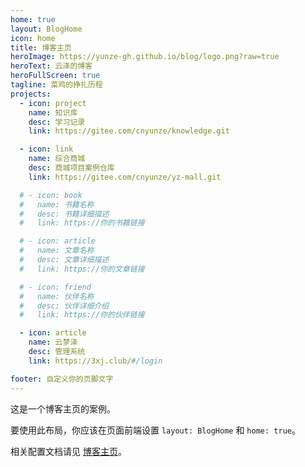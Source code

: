 ```yaml
---
home: true
layout: BlogHome
icon: home
title: 博客主页
heroImage: https://yunze-gh.github.io/blog/logo.png?raw=true
heroText: 云泽的博客
heroFullScreen: true
tagline: 菜鸡的挣扎历程
projects:
  - icon: project
    name: 知识库
    desc: 学习记录
    link: https://gitee.com/cnyunze/knowledge.git

  - icon: link
    name: 综合商城
    desc: 商城项目案例仓库
    link: https://gitee.com/cnyunze/yz-mall.git

  # - icon: book
  #   name: 书籍名称
  #   desc: 书籍详细描述
  #   link: https://你的书籍链接

  # - icon: article
  #   name: 文章名称
  #   desc: 文章详细描述
  #   link: https://你的文章链接

  # - icon: friend
  #   name: 伙伴名称
  #   desc: 伙伴详细介绍
  #   link: https://你的伙伴链接

  - icon: article
    name: 云梦泽
    desc: 管理系统
    link: https://3xj.club/#/login

footer: 自定义你的页脚文字
---
```


这是一个博客主页的案例。

要使用此布局，你应该在页面前端设置 `layout: BlogHome` 和 `home: true`。

相关配置文档请见 [博客主页](https://theme-hope.vuejs.press/zh/guide/blog/home.html)。
